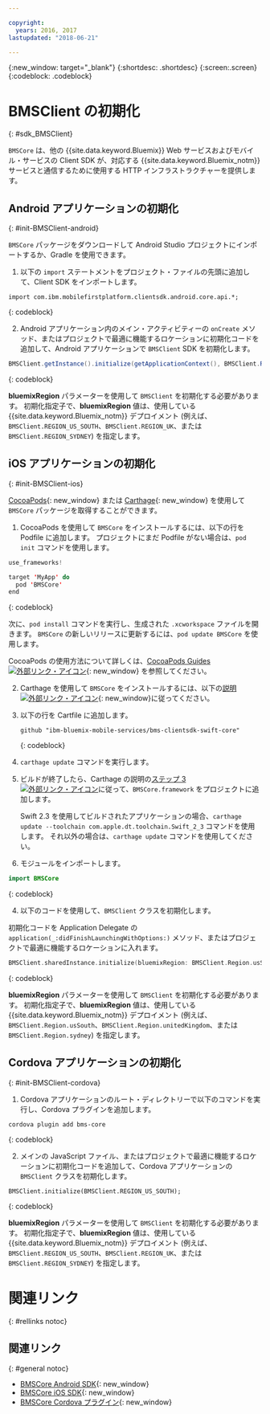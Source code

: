 ```yaml
---

copyright:
  years: 2016, 2017
lastupdated: "2018-06-21"

---
```

{:new_window: target="_blank"}
{:shortdesc: .shortdesc}
{:screen:.screen}
{:codeblock: .codeblock}

# BMSClient の初期化
{: #sdk_BMSClient}

`BMSCore` は、他の {{site.data.keyword.Bluemix}} Web サービスおよびモバイル・サービスの Client SDK が、対応する {{site.data.keyword.Bluemix_notm}} サービスと通信するために使用する HTTP インフラストラクチャーを提供します。


## Android アプリケーションの初期化
{: #init-BMSClient-android}

`BMSCore` パッケージをダウンロードして Android Studio プロジェクトにインポートするか、Gradle を使用できます。

1. 以下の `import` ステートメントをプロジェクト・ファイルの先頭に追加して、Client SDK をインポートします。

  ```
  import com.ibm.mobilefirstplatform.clientsdk.android.core.api.*;
  ```
  {: codeblock}

2. Android アプリケーション内のメイン・アクティビティーの `onCreate` メソッド、またはプロジェクトで最適に機能するロケーションに初期化コードを追加して、Android アプリケーションで `BMSClient` SDK を初期化します。

  ```Java
  BMSClient.getInstance().initialize(getApplicationContext(), BMSClient.REGION_US_SOUTH); // Make sure that you point to your region
  ```
  {: codeblock}

  **bluemixRegion** パラメーターを使用して `BMSClient` を初期化する必要があります。 初期化指定子で、**bluemixRegion** 値は、使用している {{site.data.keyword.Bluemix_notm}} デプロイメント (例えば、`BMSClient.REGION_US_SOUTH`、`BMSClient.REGION_UK`、または `BMSClient.REGION_SYDNEY`) を指定します。


## iOS アプリケーションの初期化
{: #init-BMSClient-ios}

[CocoaPods](https://cocoapods.org){: new_window} または [Carthage](https://github.com/Carthage/Carthage){: new_window} を使用して `BMSCore` パッケージを取得することができます。

1. CocoaPods を使用して `BMSCore` をインストールするには、以下の行を Podfile に追加します。 プロジェクトにまだ Podfile がない場合は、`pod init` コマンドを使用します。

  ```Swift
  use_frameworks!

  target 'MyApp' do
    pod 'BMSCore'
  end
  ```
  {: codeblock}

  次に、`pod install` コマンドを実行し、生成された `.xcworkspace` ファイルを開きます。 `BMSCore` の新しいリリースに更新するには、`pod update BMSCore` を使用します。

  CocoaPods の使用方法について詳しくは、[CocoaPods Guides ![外部リンク・アイコン](../../icons/launch-glyph.svg "外部リンク・アイコン")](https://guides.cocoapods.org/using/index.html){: new_window} を参照してください。

2. Carthage を使用して `BMSCore` をインストールするには、以下の[説明![外部リンク・アイコン](../../icons/launch-glyph.svg "外部リンク・アイコン")](https://github.com/Carthage/Carthage#getting-started){: new_window}に従ってください。

  1. 以下の行を Cartfile に追加します。

      ```
      github "ibm-bluemix-mobile-services/bms-clientsdk-swift-core"
      ```
      {: codeblock}

  2. `carthage update` コマンドを実行します。

  3. ビルドが終了したら、Carthage の説明の[ステップ 3 ![外部リンク・アイコン](../../icons/launch-glyph.svg "外部リンク・アイコン")](https://github.com/Carthage/Carthage#getting-started)に従って、`BMSCore.framework` をプロジェクトに追加します。

      Swift 2.3 を使用してビルドされたアプリケーションの場合、`carthage update --toolchain com.apple.dt.toolchain.Swift_2_3` コマンドを使用します。 それ以外の場合は、`carthage update` コマンドを使用してください。

3. モジュールをインポートします。

  ```Swift
  import BMSCore
  ```
  {: codeblock}

4. 以下のコードを使用して、`BMSClient` クラスを初期化します。

  初期化コードを Application Delegate の `application(_:didFinishLaunchingWithOptions:)` メソッド、またはプロジェクトで最適に機能するロケーションに入れます。

  ```Swift
  BMSClient.sharedInstance.initialize(bluemixRegion: BMSClient.Region.usSouth) // Make sure that you point to your region
  ```
  {: codeblock}

  **bluemixRegion** パラメーターを使用して `BMSClient` を初期化する必要があります。 初期化指定子で、**bluemixRegion** 値は、使用している {{site.data.keyword.Bluemix_notm}} デプロイメント (例えば、`BMSClient.Region.usSouth`、`BMSClient.Region.unitedKingdom`、または `BMSClient.Region.sydney`) を指定します。


## Cordova アプリケーションの初期化
{: #init-BMSClient-cordova}

1. Cordova アプリケーションのルート・ディレクトリーで以下のコマンドを実行し、Cordova プラグインを追加します。

  ```
  cordova plugin add bms-core
  ```
  {: codeblock}

2. メインの JavaScript ファイル、またはプロジェクトで最適に機能するロケーションに初期化コードを追加して、Cordova アプリケーションの `BMSClient` クラスを初期化します。

  ```
  BMSClient.initialize(BMSClient.REGION_US_SOUTH);
  ```
  {: codeblock}

  **bluemixRegion** パラメーターを使用して `BMSClient` を初期化する必要があります。 初期化指定子で、**bluemixRegion** 値は、使用している {{site.data.keyword.Bluemix_notm}} デプロイメント (例えば、`BMSClient.REGION_US_SOUTH`、`BMSClient.REGION_UK`、または `BMSClient.REGION_SYDNEY`) を指定します。


# 関連リンク
{: #rellinks notoc}

## 関連リンク
{: #general notoc}

* [BMSCore Android SDK](https://github.com/ibm-bluemix-mobile-services/bms-clientsdk-android-core){: new_window}
* [BMSCore iOS SDK](https://github.com/ibm-bluemix-mobile-services/bms-clientsdk-swift-core){: new_window}
* [BMSCore Cordova プラグイン](https://github.com/ibm-bluemix-mobile-services/bms-clientsdk-cordova-plugin-core){: new_window}
